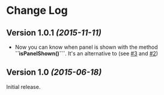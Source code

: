 Change Log
=======================================

Version 1.0.1 *(2015-11-11)*
----------------------------

* Now you can know when panel is shown with the method **``ìsPanelShown()```**. It's an alternative to (see [#3](https://github.com/DavidPizarro/PickerUI/issues/3) and [#2](https://github.com/DavidPizarro/PickerUI/issues/2))


Version 1.0 *(2015-06-18)*
----------------------------
Initial release.